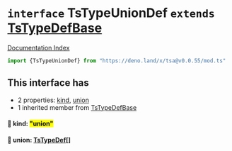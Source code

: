 # `interface` TsTypeUnionDef `extends` [TsTypeDefBase](../private.interface.TsTypeDefBase/README.md)

[Documentation Index](../README.md)

```ts
import {TsTypeUnionDef} from "https://deno.land/x/tsa@v0.0.55/mod.ts"
```

## This interface has

- 2 properties:
[kind](#-kind-union),
[union](#-union-tstypedef)
- 1 inherited member from [TsTypeDefBase](../private.interface.TsTypeDefBase/README.md)


#### 📄 kind: <mark>"union"</mark>



#### 📄 union: [TsTypeDef](../type.TsTypeDef/README.md)\[]



